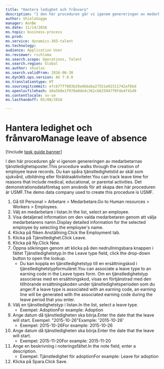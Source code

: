 ```yaml
--- 
title: "Hantera ledighet och frånvaro"
description: "I den här proceduren går vi igenom genereringen av medarbetarnas tjänstledighetsposter."
author: ShielaSogge
manager: AnnBe
ms.date: 11/14/2016
ms.topic: business-process
ms.prod: 
ms.service: dynamics-365-talent
ms.technology: 
audience: Application User
ms.reviewer: rschloma
ms.search.scope: Operations, Talent
ms.search.region: Global
ms.author: shielas
ms.search.validFrom: 2016-06-30
ms.dyn365.ops.version: AX 7.0.0
ms.translationtype: HT
ms.sourcegitcommit: efcb77ff883b29a4bbaba27551e02311742afbbd
ms.openlocfilehash: dda5b8e1f970a0de4c362cb825947f0fde4f41d9
ms.contentlocale: sv-se
ms.lasthandoff: 05/08/2018

---
```

# <a name="manage-leave-of-absence"></a><span data-ttu-id="53e3e-103">Hantera ledighet och frånvaro</span><span class="sxs-lookup"><span data-stu-id="53e3e-103">Manage leave of absence</span></span>

[!include [task guide banner](../../includes/task-guide-banner.md)]

<span data-ttu-id="53e3e-104">I den här proceduren går vi igenom genereringen av medarbetarnas tjänstledighetsposter.</span><span class="sxs-lookup"><span data-stu-id="53e3e-104">This procedure walks through the creation of employee leave records.</span></span> <span data-ttu-id="53e3e-105">Du kan spåra tjänstledighetstid av skäl som sjukvård, utbildning eller föräldraaktiviteter.</span><span class="sxs-lookup"><span data-stu-id="53e3e-105">You can track leave time for reasons that include medical, educational, or parental activities.</span></span> <span data-ttu-id="53e3e-106">Det demonstrationsdataföretag som används för att skapa den här proceduren är USMF.</span><span class="sxs-lookup"><span data-stu-id="53e3e-106">The demo data company used to create this procedure is USMF.</span></span>

1. <span data-ttu-id="53e3e-107">Gå till Personal > Arbetare > Medarbetare.</span><span class="sxs-lookup"><span data-stu-id="53e3e-107">Go to Human resources > Workers > Employees.</span></span>
2. <span data-ttu-id="53e3e-108">Välj en medarbetare i listan.</span><span class="sxs-lookup"><span data-stu-id="53e3e-108">In the list, select an employee.</span></span>
3. <span data-ttu-id="53e3e-109">Visa detaljerad information om den valda medarbetaren genom att välja medarbetarens namn.</span><span class="sxs-lookup"><span data-stu-id="53e3e-109">Display detailed information for the selected employee by selecting the employee's name.</span></span>
4. <span data-ttu-id="53e3e-110">Klicka på fliken Anställning.</span><span class="sxs-lookup"><span data-stu-id="53e3e-110">Click the Employment tab.</span></span>
5. <span data-ttu-id="53e3e-111">Klicka på Tjänstledighet.</span><span class="sxs-lookup"><span data-stu-id="53e3e-111">Click Leave.</span></span>
6. <span data-ttu-id="53e3e-112">Klicka på Ny.</span><span class="sxs-lookup"><span data-stu-id="53e3e-112">Click New.</span></span>
7. <span data-ttu-id="53e3e-113">Öppna sökningen genom att klicka på den nedrullningsbara knappen i fältet Tjänstledighetstyp.</span><span class="sxs-lookup"><span data-stu-id="53e3e-113">In the Leave type field, click the drop-down button to open the lookup.</span></span>
    * <span data-ttu-id="53e3e-114">Du kan koppla en tjänstledighetstyp till en ersättningskod i tjänstledighetstypformuläret.</span><span class="sxs-lookup"><span data-stu-id="53e3e-114">You can associate a leave type to an earning code in the Leave types form.</span></span> <span data-ttu-id="53e3e-115">Om en tjänstledighetstyp associeras med en ersättningskod, visas en förtjänstrad med den tillhörande ersättningskoden under tjänstledighetsperioden som du anger.</span><span class="sxs-lookup"><span data-stu-id="53e3e-115">If a leave type is associated with an earning code, an earning line will be generated with the associated earning code during the leave period that you enter.</span></span>  
8. <span data-ttu-id="53e3e-116">Välj en tjänstledighetstyp i listan.</span><span class="sxs-lookup"><span data-stu-id="53e3e-116">In the list, select a leave type.</span></span> 
    * <span data-ttu-id="53e3e-117">Exempel: Adoption</span><span class="sxs-lookup"><span data-stu-id="53e3e-117">For example: Adoption</span></span>  
9. <span data-ttu-id="53e3e-118">Ange datum då tjänstledigheten ska börja.</span><span class="sxs-lookup"><span data-stu-id="53e3e-118">Enter the date that the leave will start.</span></span> <span data-ttu-id="53e3e-119">Exempel: "2015-10-26"</span><span class="sxs-lookup"><span data-stu-id="53e3e-119">Example: '2015-10-26'</span></span>
    * <span data-ttu-id="53e3e-120">Exempel: 2015-10-26</span><span class="sxs-lookup"><span data-stu-id="53e3e-120">For example:  2015-10-26</span></span>  
10. <span data-ttu-id="53e3e-121">Ange datum då tjänstledigheten ska börja.</span><span class="sxs-lookup"><span data-stu-id="53e3e-121">Enter the date that the leave will start.</span></span> 
    * <span data-ttu-id="53e3e-122">Exempel: 2015-11-20</span><span class="sxs-lookup"><span data-stu-id="53e3e-122">For example:  2015-11-20</span></span>  
11. <span data-ttu-id="53e3e-123">Ange en beskrivning i noteringsfältet.</span><span class="sxs-lookup"><span data-stu-id="53e3e-123">In the note field, enter a description.</span></span>
    * <span data-ttu-id="53e3e-124">Exempel: Tjänstledighet för adoption</span><span class="sxs-lookup"><span data-stu-id="53e3e-124">For example: Leave for adoption</span></span>  
12. <span data-ttu-id="53e3e-125">Klicka på Spara.</span><span class="sxs-lookup"><span data-stu-id="53e3e-125">Click Save.</span></span>


